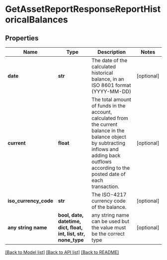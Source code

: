 # GetAssetReportResponseReportHistoricalBalances


## Properties
Name | Type | Description | Notes
------------ | ------------- | ------------- | -------------
**date** | **str** | The date of the calculated historical balance, in an ISO 8601 format (YYYY-MM-DD) | [optional] 
**current** | **float** | The total amount of funds in the account, calculated from the current balance in the balance object by subtracting inflows and adding back outflows according to the posted date of each transaction. | [optional] 
**iso_currency_code** | **str** | The ISO-4217 currency code of the balance. | [optional] 
**any string name** | **bool, date, datetime, dict, float, int, list, str, none_type** | any string name can be used but the value must be the correct type | [optional]

[[Back to Model list]](../README.md#documentation-for-models) [[Back to API list]](../README.md#documentation-for-api-endpoints) [[Back to README]](../README.md)


